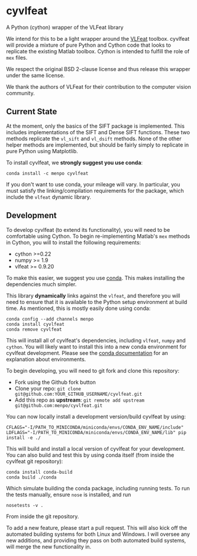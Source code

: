 cyvlfeat
========
A Python (cython) wrapper of the VLFeat library

We intend for this to be a light wrapper around the [VLFeat](http://www.vlfeat.org/) toolbox. cyvlfeat will provide a mixture of pure Python and Cython code that looks to replicate the existing Matlab toolbox. Cython is intended to fulfill the role of ``mex`` files.

We respect the original BSD 2-clause license and thus release this wrapper under the same license.

We thank the authors of VLFeat for their contribution to the computer vision community.

Current State
-------------
At the moment, only the basics of the SIFT package is implemented. This includes implementations of the SIFT and Dense SIFT functions. These two methods replicate the ``vl_sift`` and ``vl_dsift`` methods. None of the other helper methods are implemented, but should be fairly simply to replicate in pure Python using Matplotlib.

To install cyvlfeat, we **strongly suggest you use conda**:

    conda install -c menpo cyvlfeat
  
If you don't want to use conda, your mileage will vary. In particular, you must satisfy the linking/compilation requirements for the package, which include the ``vlfeat`` dynamic library.

Development
-----------
To develop cyvlfeat (to extend its functionality), you will need to be comfortable using Cython. To begin re-implementing Matlab's ``mex`` methods in Cython, you will to install the following requirements:

  - cython >=0.22
  - numpy >= 1.9
  - vlfeat >= 0.9.20

To make this easier, we suggest you use [conda](http://conda.pydata.org/miniconda.html). This makes installing the dependencies much simpler.

This library **dynamically** links against the ``vlfeat``, and therefore you will need to ensure that it is available to the Python setup environment at build time. As mentioned, this is mostly easily done using conda:

    conda config --add channels menpo
    conda install cyvlfeat
    conda remove cyvlfeat

This will install all of cyvlfeat's dependencies, including ``vlfeat``, ``numpy`` and ``cython``. You will likely want to install this into a new conda environment for cyvlfeat development. Please see the [conda documentation](http://conda.pydata.org/docs/faq.html#managing-environments) for an explanation about environments. 

To begin developing, you will need to git fork and clone this repository:

  - Fork using the Github fork button
  - Clone your repo:  ``git clone git@github.com:YOUR_GITHUB_USERNAME/cyvlfeat.git``
  - Add this repo as **upstream**:  ``git remote add upstream git@github.com:menpo/cyvlfeat.git``

You can now locally install a development version/build cyvlfeat by using:

    CFLAGS="-I/PATH_TO_MINICONDA/miniconda/envs/CONDA_ENV_NAME/include" LDFLAGS="-I/PATH_TO_MINICONDA/miniconda/envs/CONDA_ENV_NAME/lib" pip install -e ./

This will build and install a local version of cyvlfeat for your development. You can also build and test this by using conda itself (from inside the cyvlfeat git repository):

    conda install conda-build
    conda build ./conda

Which simulate building the conda package, including running tests. To run the tests manually, ensure ``nose`` is installed, and run

    nosetests -v .

From inside the git repository.

To add a new feature, please start a pull request. This will also kick off the automated building systems for both Linux and Windows. I will oversee any new additions, and providing they pass on both automated build systems, will merge the new functionality in.
